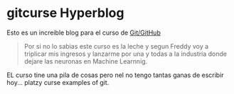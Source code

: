 # gitcurse Hyperblog
Esto es un increible blog para el curso de  [Git/GitHub](http://Platzi.com/cursos/git-github/ "Cursaso de Git de Platzi")
> Por si no lo sabias este curso es la leche y segun Freddy voy a triplicar mis ingresos y lanzarme por una y todas a la industria donde dejare las neuronas en Machine Learnnig.

EL curso tine una pila de cosas pero nel no tengo tantas ganas de escribir hoy...
platzy curse examples of git.

